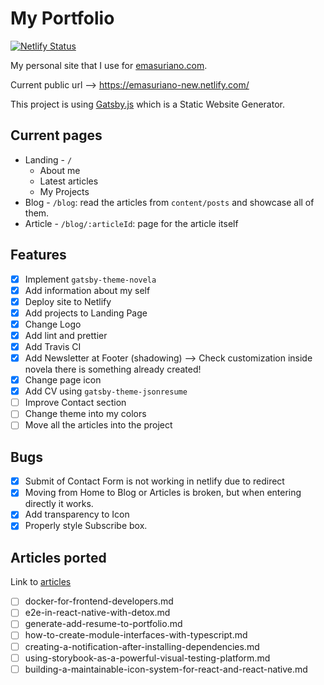 # My Portfolio

[![Netlify Status](https://api.netlify.com/api/v1/badges/6c5ab50c-b5ad-4c2f-a933-860a7bfc8530/deploy-status)](https://app.netlify.com/sites/gifted-dubinsky-50dab2/deploys)

My personal site that I use for [emasuriano.com](https://emasuriano.com/).

Current public url --> https://emasuriano-new.netlify.com/

This project is using [Gatsby.js](https://www.gatsbyjs.org/) which is a Static Website Generator.

## Current pages

- Landing - `/`
  - About me
  - Latest articles
  - My Projects
- Blog - `/blog`: read the articles from `content/posts` and showcase all of them.
- Article - `/blog/:articleId`: page for the article itself

## Features

- [x] Implement `gatsby-theme-novela`
- [x] Add information about my self
- [x] Deploy site to Netlify
- [x] Add projects to Landing Page
- [x] Change Logo
- [x] Add lint and prettier
- [x] Add Travis CI
- [x] Add Newsletter at Footer (shadowing) --> Check customization inside novela there is something already created!
- [x] Change page icon
- [x] Add CV using `gatsby-theme-jsonresume`
- [ ] Improve Contact section
- [ ] Change theme into my colors
- [ ] Move all the articles into the project

## Bugs

- [x] Submit of Contact Form is not working in netlify due to redirect
- [x] Moving from Home to Blog or Articles is broken, but when entering directly it works.
- [x] Add transparency to Icon
- [x] Properly style Subscribe box.

## Articles ported

Link to [articles](https://github.com/EmaSuriano/articles)

- [ ] docker-for-frontend-developers.md
- [ ] e2e-in-react-native-with-detox.md
- [ ] generate-add-resume-to-portfolio.md
- [ ] how-to-create-module-interfaces-with-typescript.md
- [ ] creating-a-notification-after-installing-dependencies.md
- [ ] using-storybook-as-a-powerful-visual-testing-platform.md
- [ ] building-a-maintainable-icon-system-for-react-and-react-native.md
